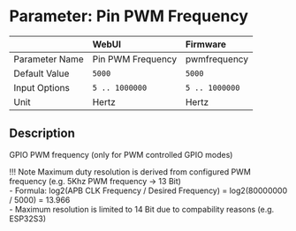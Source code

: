 # Parameter: Pin PWM Frequency

|                   | WebUI               | Firmware
|:---               |:---                 |:----
| Parameter Name    | Pin PWM Frequency   | pwmfrequency
| Default Value     | `5000`              | `5000`
| Input Options     | `5 .. 1000000`      | `5 .. 1000000`
| Unit              | Hertz               | Hertz



## Description

GPIO PWM frequency (only for PWM controlled GPIO modes)


!!! Note
    Maximum duty resolution is derived from configured PWM frequency (e.g. 5Khz PWM frequency -> 13 Bit)<br>
    - Formula: log2(APB CLK Frequency / Desired Frequency) = log2(80000000 / 5000) = 13.966<br>
    - Maximum resolution is limited to 14 Bit due to compability reasons (e.g. ESP32S3)